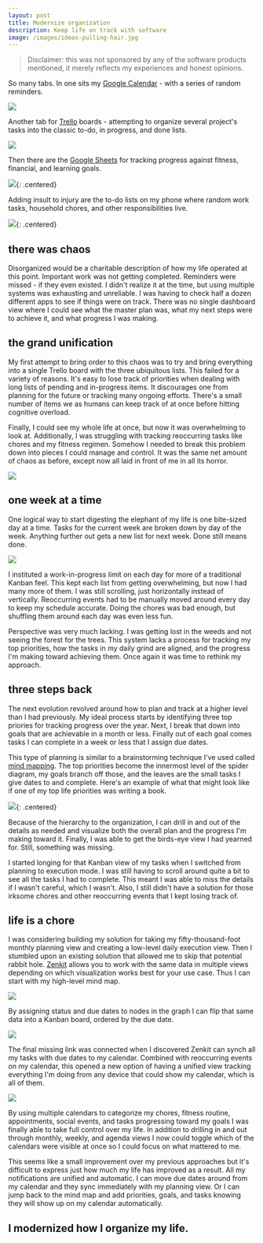 ```yaml
---
layout: post
title: Modernize organization
description: Keep life on track with software
image: /images/ideas-pulling-hair.jpg
---
```


> Disclaimer: this was not sponsored by any of the software products mentioned, it merely reflects my experiences and honest opinions.

So many tabs. In one sits my [Google Calendar](http://calendar.google.com) - with a series of random reminders.

![](/images/google-calendar1.png)

Another tab for [Trello](https://trello.com) boards - attempting to organize several project's tasks into the classic to-do, in progress, and done lists.

![](/images/trello-board.png)

Then there are the [Google Sheets](http://sheets.google.com) for tracking progress against fitness, financial, and learning goals.

![](/images/google-sheet.png){: .centered}

Adding insult to injury are the to-do lists on my phone where random work tasks, household chores, and other responsibilities live.

![](/images/todo-list.jpg){: .centered}

## there was chaos

Disorganized would be a charitable description of how my life operated at this point. Important work was not getting completed. Reminders were missed - if they even existed. I didn't realize it at the time, but using multiple systems was exhausting and unreliable. I was having to check half a dozen different apps to see if things were on track. There was no single dashboard view where I could see what the master plan was, what my next steps were to achieve it, and what progress I was making.

## the grand unification

My first attempt to bring order to this chaos was to try and bring everything into a single Trello board with the three ubiquitous lists. This failed for a variety of reasons. It's easy to lose track of priorities when dealing with long lists of pending and in-progress items. It discourages one from planning for the future or tracking many ongoing efforts. There's a small number of items we as humans can keep track of at once before hitting cognitive overload.

Finally, I could see my whole life at once, but now it was overwhelming to look at. Additionally, I was struggling with tracking reoccurring tasks like chores and my fitness regimen. Somehow I needed to break this problem down into pieces I could manage and control. It was the same net amount of chaos as before, except now all laid in front of me in all its horror.

![](/images/reading-many-books.jpg)

## one week at a time

One logical way to start digesting the elephant of my life is one bite-sized day at a time. Tasks for the current week are broken down by day of the week. Anything further out gets a new list for next week. Done still means done.

![](/images/weekly-trello.png)

I instituted a work-in-progress limit on each day for more of a traditional Kanban feel. This kept each list from getting overwhelming, but now I had many more of them. I was still scrolling, just horizontally instead of vertically. Reoccurring events had to be manually moved around every day to keep my schedule accurate. Doing the chores was bad enough, but shuffling them around each day was even less fun.

Perspective was very much lacking. I was getting lost in the weeds and not seeing the forest for the trees. This system lacks a process for tracking my top priorities, how the tasks in my daily grind are aligned, and the progress I'm making toward achieving them. Once again it was time to rethink my approach.

## three steps back

The next evolution revolved around how to plan and track at a higher level than I had previously. My ideal process starts by identifying three top priories for tracking progress over the year. Next, I break that down into goals that are achievable in a month or less. Finally out of each goal comes tasks I can complete in a week or less that I assign due dates.

This type of planning is similar to a brainstorming technique I've used called [mind mapping](https://www.mindmeister.com). The top priorities become the innermost level of the spider diagram, my goals branch off those, and the leaves are the small tasks I give dates to and complete. Here's an example of what that might look like if one of my top life priorities was writing a book.

![](/images/mindmeister.png){: .centered}

Because of the hierarchy to the organization, I can drill in and out of the details as needed and visualize both the overall plan and the progress I'm making toward it. Finally, I was able to get the birds-eye view I had yearned for. Still, something was missing.

I started longing for that Kanban view of my tasks when I switched from planning to execution mode. I was still having to scroll around quite a bit to see all the tasks I had to complete. This meant I was able to miss the details if I wasn't careful, which I wasn't. Also, I still didn't have a solution for those irksome chores and other reoccurring events that I kept losing track of.

## life is a chore

I was considering building my solution for taking my fifty-thousand-foot monthly planning view and creating a low-level daily execution view. Then I stumbled upon an existing solution that allowed me to skip that potential rabbit hole. [Zenkit](https://base.zenkit.com) allows you to work with the same data in multiple views depending on which visualization works best for your use case. Thus I can start with my high-level mind map.

![](/images/zenkit-mindmap.png)

By assigning status and due dates to nodes in the graph I can flip that same data into a Kanban board, ordered by the due date.

![](/images/zenkit-kanban.png)

The final missing link was connected when I discovered Zenkit can synch all my tasks with due dates to my calendar. Combined with reoccurring events on my calendar, this opened a new option of having a unified view tracking everything I'm doing from any device that could show my calendar, which is all of them.

![](/images/google-calendar2.png)

By using multiple calendars to categorize my chores, fitness routine, appointments, social events, and tasks progressing toward my goals I was finally able to take full control over my life. In addition to drilling in and out through monthly, weekly, and agenda views I now could toggle which of the calendars were visible at once so I could focus on what mattered to me.

This seems like a small improvement over my previous approaches but it's difficult to express just how much my life has improved as a result. All my notifications are unified and automatic. I can move due dates around from my calendar and they sync immediately with my planning view. Or I can jump back to the mind map and add priorities, goals, and tasks knowing they will show up on my calendar automatically.

## I modernized how I organize my life.
